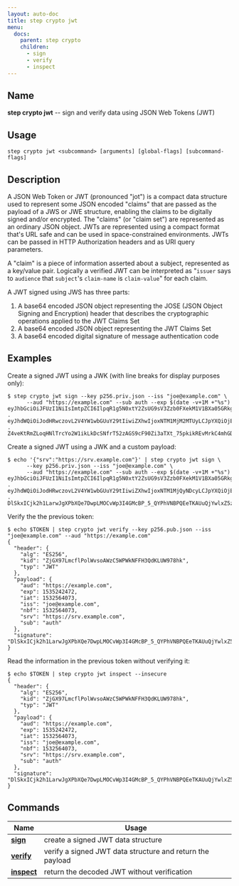 ```yaml
---
layout: auto-doc
title: step crypto jwt
menu:
  docs:
    parent: step crypto
    children:
      - sign
      - verify
      - inspect
---
```


## Name
**step crypto jwt** -- sign and verify data using JSON Web Tokens (JWT)

## Usage

```raw
step crypto jwt <subcommand> [arguments] [global-flags] [subcommand-flags]
```

## Description

A JSON Web Token or JWT (pronounced "jot") is a compact data structure used
to represent some JSON encoded "claims" that are passed as the payload of a
JWS or JWE structure, enabling the claims to be digitally signed and/or
encrypted. The "claims" (or "claim set") are represented as an ordinary JSON
object. JWTs are represented using a compact format that's URL safe and can be
used in space-constrained environments. JWTs can be passed in HTTP
Authorization headers and as URI query parameters.

A "claim" is a piece of information asserted about a subject, represented as a
key/value pair. Logically a verified JWT can be interpreted as "`issuer` says to
`audience` that `subject`'s `claim-name` is `claim-value`" for each claim.

A JWT signed using JWS has three parts:

  1. A base64 encoded JSON object representing the JOSE (JSON Object
     Signing and Encryption) header that describes the cryptographic
     operations applied to the JWT Claims Set
  2. A base64 encoded JSON object representing the JWT Claims Set
  3. A base64 encoded digital signature of message authentication code

## Examples

Create a signed JWT using a JWK (with line breaks for display purposes only):
```shell
$ step crypto jwt sign --key p256.priv.json --iss "joe@example.com" \
      --aud "https://example.com" --sub auth --exp $(date -v+1M +"%s")
eyJhbGciOiJFUzI1NiIsImtpZCI6IlpqR1g5N0xtY2ZsUG9sV3Zzb0FXekM1V1BXa05GRkgzUWRLTFVXOTc4aGsiLCJ0eXAiOiJKV1QifQ
.
eyJhdWQiOiJodHRwczovL2V4YW1wbGUuY29tIiwiZXhwIjoxNTM1MjM2MTUyLCJpYXQiOjE1MzI1NTc3NTQsImlzcyI6ImpvZUBleGFtcGxlLmNvbSIsIm5iZiI6MTUzMjU1Nzc1NCwic3ViIjoiYXV0aCJ9
.
Z4veKtRmZLoqHNlTrcYo2W1ikLkDcSNfrT52zAGS9cF90Zi3aTXt_75pkikREvMrkC4mhGDdqxCf9ZHq4VnSvg
```

Create a signed JWT using a JWK and a custom payload:
```shell
$ echo '{"srv":"https://srv.example.com"}' | step crypto jwt sign \
      --key p256.priv.json --iss "joe@example.com" \
      --aud "https://example.com" --sub auth --exp $(date -v+1M +"%s")
eyJhbGciOiJFUzI1NiIsImtpZCI6IlpqR1g5N0xtY2ZsUG9sV3Zzb0FXekM1V1BXa05GRkgzUWRLTFVXOTc4aGsiLCJ0eXAiOiJKV1QifQ
.
eyJhdWQiOiJodHRwczovL2V4YW1wbGUuY29tIiwiZXhwIjoxNTM1MjQyNDcyLCJpYXQiOjE1MzI1NjQwNzMsImlzcyI6ImpvZUBleGFtcGxlLmNvbSIsIm5iZiI6MTUzMjU2NDA3Mywic3J2IjoiaHR0cHM6Ly9zcnYuZXhhbXBsZS5jb20iLCJzdWIiOiJhdXRoIn0
.
DlSkxICjk2h1LarwJgXPbXQe7DwpLMOCvWp3I4GMcBP_5_QYPhVNBPQEeTKAUuQjYwlxZ5zVQnyp8ujvyf1Lqw
```

Verify the the previous token:
```shell
$ echo $TOKEN | step crypto jwt verify --key p256.pub.json --iss "joe@example.com" --aud "https://example.com"
{
  "header": {
    "alg": "ES256",
    "kid": "ZjGX97LmcflPolWvsoAWzC5WPWkNFFH3QdKLUW978hk",
    "typ": "JWT"
  },
  "payload": {
    "aud": "https://example.com",
    "exp": 1535242472,
    "iat": 1532564073,
    "iss": "joe@example.com",
    "nbf": 1532564073,
    "srv": "https://srv.example.com",
    "sub": "auth"
  },
  "signature": "DlSkxICjk2h1LarwJgXPbXQe7DwpLMOCvWp3I4GMcBP_5_QYPhVNBPQEeTKAUuQjYwlxZ5zVQnyp8ujvyf1Lqw"
}
```

Read the information in the previous token without verifying it:
```shell
$ echo $TOKEN | step crypto jwt inspect --insecure
{
  "header": {
    "alg": "ES256",
    "kid": "ZjGX97LmcflPolWvsoAWzC5WPWkNFFH3QdKLUW978hk",
    "typ": "JWT"
  },
  "payload": {
    "aud": "https://example.com",
    "exp": 1535242472,
    "iat": 1532564073,
    "iss": "joe@example.com",
    "nbf": 1532564073,
    "srv": "https://srv.example.com",
    "sub": "auth"
  },
  "signature": "DlSkxICjk2h1LarwJgXPbXQe7DwpLMOCvWp3I4GMcBP_5_QYPhVNBPQEeTKAUuQjYwlxZ5zVQnyp8ujvyf1Lqw"
}
```

## Commands


| Name | Usage |
|---|---|
| **[sign](sign/)** | create a signed JWT data structure |
| **[verify](verify/)** | verify a signed JWT data structure and return the payload |
| **[inspect](inspect/)** | return the decoded JWT without verification |

